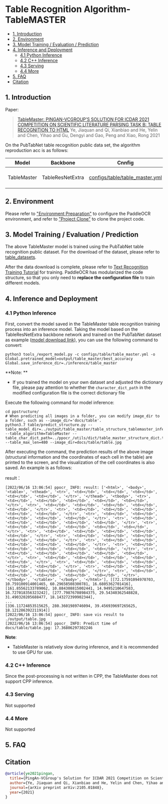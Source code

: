 # Table Recognition Algorithm-TableMASTER

- [1. Introduction](#1-introduction)
- [2. Environment](#2-environment)
- [3. Model Training / Evaluation / Prediction](#3-model-training--evaluation--prediction)
- [4. Inference and Deployment](#4-inference-and-deployment)
  - [4.1 Python Inference](#41-python-inference)
  - [4.2 C++ Inference](#42-c-inference)
  - [4.3 Serving](#43-serving)
  - [4.4 More](#44-more)
- [5. FAQ](#5-faq)
- [Citation](#citation)

<a name="1"></a>
## 1. Introduction

Paper:
> [TableMaster: PINGAN-VCGROUP’S SOLUTION FOR ICDAR 2021 COMPETITION ON SCIENTIFIC LITERATURE PARSING TASK B: TABLE RECOGNITION TO HTML](https://arxiv.org/pdf/2105.01848.pdf)
> Ye, Jiaquan and Qi, Xianbiao and He, Yelin and Chen, Yihao and Gu, Dengyi and Gao, Peng and Xiao, Rong
> 2021


On the PubTabNet table recognition public data set, the algorithm reproduction acc is as follows:

|Model|Backbone|Cnnfig|Acc|Download link|
| --- | --- | --- | --- | --- |
|TableMaster|TableResNetExtra|[configs/table/table_master.yml](../../configs/table/table_master.yml)|77.47%|[trained model](https://paddleocr.bj.bcebos.com/ppstructure/models/tablemaster/table_structure_tablemaster_train.tar)/[inference model](https://paddleocr.bj.bcebos.com/ppstructure/models/tablemaster/table_structure_tablemaster_infer.tar)|


<a name="2"></a>
## 2. Environment
Please refer to ["Environment Preparation"](./environment_en.md) to configure the PaddleOCR environment, and refer to ["Project Clone"](./clone_en.md) to clone the project code.


<a name="3"></a>
## 3. Model Training / Evaluation / Prediction

The above TableMaster model is trained using the PubTabNet table recognition public dataset. For the download of the dataset, please refer to [table_datasets](./dataset/table_datasets_en.md).

After the data download is complete, please refer to [Text Recognition Training Tutorial](./recognition_en.md) for training. PaddleOCR has modularized the code structure, so that you only need to **replace the configuration file** to train different models.


<a name="4"></a>
## 4. Inference and Deployment

<a name="4-1"></a>
### 4.1 Python Inference

First, convert the model saved in the TableMaster table recognition training process into an inference model. Taking the model based on the TableResNetExtra backbone network and trained on the PubTabNet dataset as example ([model download link](https://paddleocr.bj.bcebos.com/contribution/table_master.tar)), you can use the following command to convert:


```shell
python3 tools_/export_model.py -c configs/table/table_master.yml -o Global.pretrained_model=output/table_master/best_accuracy Global.save_inference_dir=./inference/table_master
```

**Note: **
- If you trained the model on your own dataset and adjusted the dictionary file, please pay attention to whether the `character_dict_path` in the modified configuration file is the correct dictionary file


Execute the following command for model inference:

```shell
cd ppstructure/
# When predicting all images in a folder, you can modify image_dir to a folder, such as --image_dir='docs/table'.
python3.7 table/predict_structure.py --table_model_dir=../output/table_master/table_structure_tablemaster_infer/ --table_algorithm=TableMaster --table_char_dict_path=../ppocr_/utils/dict/table_master_structure_dict.txt --table_max_len=480 --image_dir=docs/table/table.jpg

```

After executing the command, the prediction results of the above image (structural information and the coordinates of each cell in the table) are printed to the screen, and the visualization of the cell coordinates is also saved. An example is as follows:

result：
```shell
[2022/06/16 13:06:54] ppocr_ INFO: result: ['<html>', '<body>', '<table>', '<thead>', '<tr>', '<td></td>', '<td></td>', '<td></td>', '<td></td>', '<td></td>', '</tr>', '</thead>', '<tbody>', '<tr>', '<td></td>', '<td></td>', '<td></td>', '<td></td>', '<td></td>', '</tr>', '<tr>', '<td></td>', '<td></td>', '<td></td>', '<td></td>', '<td></td>', '</tr>', '<tr>', '<td></td>', '<td></td>', '<td></td>', '<td></td>', '<td></td>', '</tr>', '<tr>', '<td></td>', '<td></td>', '<td></td>', '<td></td>', '<td></td>', '</tr>', '<tr>', '<td></td>', '<td></td>', '<td></td>', '<td></td>', '<td></td>', '</tr>', '<tr>', '<td></td>', '<td></td>', '<td></td>', '<td></td>', '<td></td>', '</tr>', '<tr>', '<td></td>', '<td></td>', '<td></td>', '<td></td>', '<td></td>', '</tr>', '<tr>', '<td></td>', '<td></td>', '<td></td>', '<td></td>', '<td></td>', '</tr>', '<tr>', '<td></td>', '<td></td>', '<td></td>', '<td></td>', '<td></td>', '</tr>', '<tr>', '<td></td>', '<td></td>', '<td></td>', '<td></td>', '<td></td>', '</tr>', '<tr>', '<td></td>', '<td></td>', '<td></td>', '<td></td>', '<td></td>', '</tr>', '<tr>', '<td></td>', '<td></td>', '<td></td>', '<td></td>', '<td></td>', '</tr>', '<tr>', '<td></td>', '<td></td>', '<td></td>', '<td></td>', '<td></td>', '</tr>', '<tr>', '<td></td>', '<td></td>', '<td></td>', '<td></td>', '<td></td>', '</tr>', '<tr>', '<td></td>', '<td></td>', '<td></td>', '<td></td>', '<td></td>', '</tr>', '</tbody>', '</table>', '</body>', '</html>'], [[72.17591094970703, 10.759100914001465, 60.29658508300781, 16.6805362701416], [161.85562133789062, 10.884308815002441, 14.9495210647583, 16.727018356323242], [277.79876708984375, 29.54340362548828, 31.490320205688477, 18.143272399902344],
...
[336.11724853515625, 280.3601989746094, 39.456939697265625, 18.121286392211914]]
[2022/06/16 13:06:54] ppocr_ INFO: save vis result to ./output/table.jpg
[2022/06/16 13:06:54] ppocr_ INFO: Predict time of docs/table/table.jpg: 17.36806297302246
```

**Note**:

- TableMaster is relatively slow during inference, and it is recommended to use GPU for use.

<a name="4-2"></a>
### 4.2 C++ Inference

Since the post-processing is not written in CPP, the TableMaster does not support CPP inference.


<a name="4-3"></a>
### 4.3 Serving

Not supported

<a name="4-4"></a>
### 4.4 More

Not supported

<a name="5"></a>
## 5. FAQ

## Citation

```bibtex
@article{ye2021pingan,
  title={PingAn-VCGroup's Solution for ICDAR 2021 Competition on Scientific Literature Parsing Task B: Table Recognition to HTML},
  author={Ye, Jiaquan and Qi, Xianbiao and He, Yelin and Chen, Yihao and Gu, Dengyi and Gao, Peng and Xiao, Rong},
  journal={arXiv preprint arXiv:2105.01848},
  year={2021}
}
```
